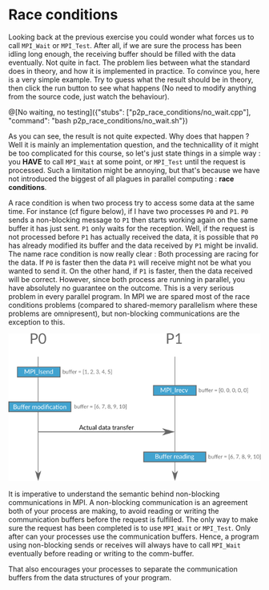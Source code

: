 # Race conditions

Looking back at the previous exercise you could wonder what forces us to call `MPI_Wait` or `MPI_Test`. After all, if we are sure the process has been idling long enough, the receiving buffer should be filled with the data eventually. Not quite in fact. The problem lies between what the standard does in theory, and how it is implemented in practice. To convince you, here is a very simple example. Try to guess what the result should be in theory, then click the run button to see what happens (No need to modify anything from the source code, just watch the behaviour).

@[No waiting, no testing]({"stubs": ["p2p_race_conditions/no_wait.cpp"], "command": "bash p2p_race_conditions/no_wait.sh"})

As you can see, the result is not quite expected. Why does that happen ? Well it is mainly an implementation question, and the technicallity of it might be too complicated for this course, so let's just state things in a simple way : you **HAVE** to call `MPI_Wait` at some point, or `MPI_Test` until the request is processed. Such a limitation might be annoying, but that's because we have not introduced the biggest of all plagues in parallel computing : **race conditions**.

A race condition is when two process try to access some data at the same time. For instance (cf figure below), if I have two processes `P0` and `P1`. `P0` sends a non-blocking message to `P1` then starts working again on the same buffer it has just sent. `P1` only waits for the reception. Well, if the request is not processed before `P1` has actually received the data, it is possible that `P0` has already modified its buffer and the data received by `P1` might be invalid. The name race condition is now really clear : Both processing are racing for the data. If `P0` is faster then the data `P1` will receive might not be what you wanted to send it. On the other hand, if `P1` is faster, then the data received will be correct. However, since both process are running in parallel, you have absolutely no guarantee on the outcome. This is a very serious problem in every parallel program. In MPI we are spared most of the race conditions problems (compared to shared-memory parallelism where these problems are omnipresent), but non-blocking communications are the exception to this.

![Race conditions](/img/p2p_race_condition.png)

It is imperative to understand the semantic behind non-blocking communications in MPI. A non-blocking communication is an agreement both of your process are making, to avoid reading or writing the communication buffers before the request is fulfilled. The only way to make sure the request has been completed is to use `MPI_Wait` or `MPI_Test`. Only after can your processes use the communication buffers. Hence, a program using non-blocking sends or receives will always have to call `MPI_Wait` eventually before reading or writing to the comm-buffer.

That also encourages your processes to separate the communication buffers from the data structures of your program.
